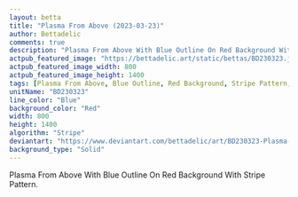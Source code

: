 ```yaml
---
layout: betta
title: "Plasma From Above (2023-03-23)"
author: Bettadelic
comments: true
description: "Plasma From Above With Blue Outline On Red Background With Stripe Pattern."
actpub_featured_image: "https://bettadelic.art/static/bettas/BD230323.jpg"
actpub_featured_image_width: 800
actpub_featured_image_height: 1400
tags: [Plasma From Above, Blue Outline, Red Background, Stripe Pattern, March 2023]
unitName: "BD230323"
line_color: "Blue"
background_color: "Red"
width: 800
height: 1400
algorithm: "Stripe"
deviantart: "https://www.deviantart.com/bettadelic/art/BD230323-Plasma-From-Above-2023-03-23-954898423"
background_type: "Solid"
---
```


Plasma From Above With Blue Outline On Red Background With Stripe Pattern.

